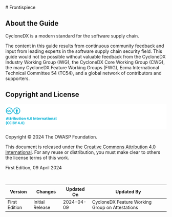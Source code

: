 <div style="page-break-after: always; visibility: hidden">
\newpage
</div>
# Frontispiece

## About the Guide
CycloneDX is a modern standard for the software supply chain.

The content in this guide results from continuous community feedback and input from leading experts in the software 
supply chain security field. This guide would not be possible without valuable feedback from the CycloneDX Industry 
Working Group (IWG), the CycloneDX Core Working Group (CWG), the many CycloneDX Feature Working Groups (FWG), 
Ecma International Technical Committee 54 (TC54), and a global network of contributors and supporters.

## Copyright and License

![license](../../images/license.svg)

Copyright © 2024 The OWASP Foundation. 

This document is released under the [Creative Commons Attribution 4.0 International](https://creativecommons.org/licenses/by/4.0/).
For any reuse or distribution, you must make clear to others the license terms of this work.

First Edition, 09 April 2024

<div style="page-break-after: always; visibility: hidden">
\emptyparagraph
</div>

| Version       | Changes         | Updated On | Updated By                                      |
|---------------|-----------------|------------|-------------------------------------------------|
| First Edition | Initial Release | 2024-04-09 | CycloneDX Feature Working Group on Attestations |

<div style="page-break-after: always; visibility: hidden">
\newpage
</div>
